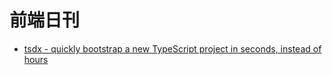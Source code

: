 # 前端日刊

* [tsdx - quickly bootstrap a new TypeScript project in seconds, instead of hours](https://tsdx.io/)
